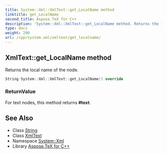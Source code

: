 ```yaml
---
title: System::Xml::XmlText::get_LocalName method
linktitle: get_LocalName
second_title: Aspose.TeX for C++
description: 'System::Xml::XmlText::get_LocalName method. Returns the local name of the node in C++.'
type: docs
weight: 200
url: /cpp/system.xml/xmltext/get_localname/
---
```

## XmlText::get_LocalName method


Returns the local name of the node.

```cpp
String System::Xml::XmlText::get_LocalName() override
```


### ReturnValue

For text nodes, this method returns **#text**.

## See Also

* Class [String](../../../system/string/)
* Class [XmlText](../)
* Namespace [System::Xml](../../)
* Library [Aspose.TeX for C++](../../../)
